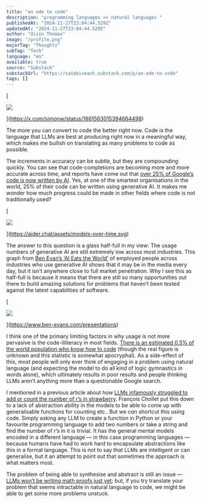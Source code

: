 ```yaml
---
title: "an ode to code"
description: "programming languages >> natural languages "
publishedAt: "2024-11-27T23:04:44.529Z"
updatedAt: "2024-11-27T23:04:44.529Z"
author: "Oisín Thomas"
image: "/profile.png"
majorTag: "Thoughts"
subTag: "Tech"
language: "en"
available: true
source: "Substack"
substackUrl: "https://caideiseach.substack.com/p/an-ode-to-code"
tags: []
---
```


[

![](https://substack-post-media.s3.amazonaws.com/public/images/0ed2fb5a-91d2-4f0a-8870-37c3ba8a91bc_1200x576.png)



](https://x.com/simonw/status/1861563015394664498)

The more you can convert to code the better right now. Code is the language that LLMs are best at producing right now in a meaningful way, which makes me bullish on translating as many problems to code as possible.

The increments in accuracy can be subtle, but they are compounding quickly. You can see that code-completions are becoming more and more accurate across time, and reports have come out that [over 25% of Google’s code is now written by AI](https://fortune.com/2024/10/30/googles-code-ai-sundar-pichai/). Yes, at one of the smartest organisations in the world, 25% of their code can be written using generative AI. It makes me wonder how much progress could be made in other fields where code is not traditionally used?


[

![](https://substack-post-media.s3.amazonaws.com/public/images/0dbb2ede-1789-4bce-ab76-cdac6f1a3bb8_1936x1272.png)



](https://aider.chat/assets/models-over-time.svg)

The answer to this question is a glass half-full in my view: The usage numbers of generative AI are still extremely low across most industries. This graph from [Ben Evan’s ‘AI Eats the World’](https://www.ben-evans.com/presentations) of employed people across industries who use generative AI shows that it may be in the media every day, but it isn’t anywhere close to full market penetration. Why I see this as half-full is because it means that there are still so many opportunities out there to build amazing solutions for problems that haven’t been tested against the latest capabilities of software.

[

![](https://substack-post-media.s3.amazonaws.com/public/images/10aea391-70f1-4b0c-8b47-9ee53ac7bb39_873x408.png)



](https://www.ben-evans.com/presentations)

I think one of the primary limiting factors in why usage is not more pervasive is the code-illiteracy in most fields. [There is an estimated 0.5% of the world population who know how to code](https://blog.stephsmith.io/learning-to-code-apps) (though the real figure is unknown and this statistic is somewhat apocryphal). As a side-effect of this, most people will only ever think of engaging in a problem using natural language (and expecting the model to do all kind of logic gymnastics in words alone), which ultimately results in poor results and people thinking LLMs aren’t anything more than a questionable Google search.

I mentioned in a previous article about how [LLMs infamously struggled to add or count the number of r’s in strawberry](https://caideiseach.substack.com/p/the-kaleidoscope-hypothesis-for-education?r=3v9fhz). François Chollet put this down to a lack of abstraction ability in the models to be able to come up with generalisable functions for counting etc.. But we _can_ shortcut this using code. Simply asking any LLM to create a function in Python or your favourite programming language to add two numbers or take a string and find the number of r’s in it is trivial. It has the general mental models encoded in a different language — in this case programming languages — because humans have had to work hard to encapsulate abstractions like this in a formal language. This is not to say that LLMs are intelligent or can generalise, but it an attempt to point out that sometimes the approach is what matters most.

The problem of being able to synthesise and abstract is still an issue — [LLMs won’t be writing math proofs just yet](https://www.scientificamerican.com/article/ai-will-become-mathematicians-co-pilot); but, if you try translate your problem that seems intractable in natural language to code, we might be able to get some more problems unstuck.

